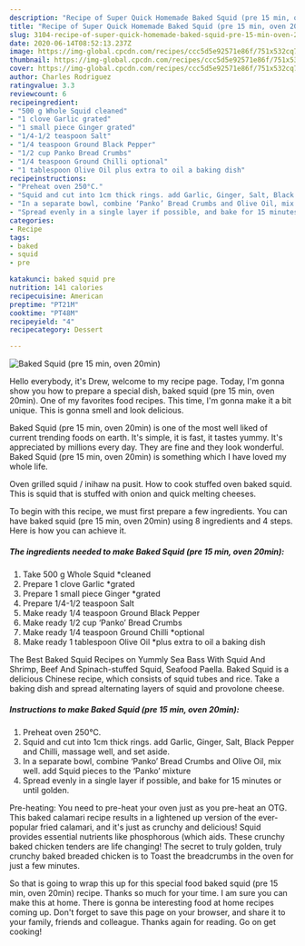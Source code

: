 ```yaml
---
description: "Recipe of Super Quick Homemade Baked Squid (pre 15 min, oven 20min)"
title: "Recipe of Super Quick Homemade Baked Squid (pre 15 min, oven 20min)"
slug: 3104-recipe-of-super-quick-homemade-baked-squid-pre-15-min-oven-20min
date: 2020-06-14T08:52:13.237Z
image: https://img-global.cpcdn.com/recipes/ccc5d5e92571e86f/751x532cq70/baked-squid-pre-15-min-oven-20min-recipe-main-photo.jpg
thumbnail: https://img-global.cpcdn.com/recipes/ccc5d5e92571e86f/751x532cq70/baked-squid-pre-15-min-oven-20min-recipe-main-photo.jpg
cover: https://img-global.cpcdn.com/recipes/ccc5d5e92571e86f/751x532cq70/baked-squid-pre-15-min-oven-20min-recipe-main-photo.jpg
author: Charles Rodriguez
ratingvalue: 3.3
reviewcount: 6
recipeingredient:
- "500 g Whole Squid cleaned"
- "1 clove Garlic grated"
- "1 small piece Ginger grated"
- "1/4-1/2 teaspoon Salt"
- "1/4 teaspoon Ground Black Pepper"
- "1/2 cup Panko Bread Crumbs"
- "1/4 teaspoon Ground Chilli optional"
- "1 tablespoon Olive Oil plus extra to oil a baking dish"
recipeinstructions:
- "Preheat oven 250°C."
- "Squid and cut into 1cm thick rings. add Garlic, Ginger, Salt, Black Pepper and Chilli, massage well, and set aside."
- "In a separate bowl, combine ‘Panko’ Bread Crumbs and Olive Oil, mix well. add Squid pieces to the ‘Panko’ mixture"
- "Spread evenly in a single layer if possible, and bake for 15 minutes or until golden."
categories:
- Recipe
tags:
- baked
- squid
- pre

katakunci: baked squid pre 
nutrition: 141 calories
recipecuisine: American
preptime: "PT21M"
cooktime: "PT48M"
recipeyield: "4"
recipecategory: Dessert

---
```



![Baked Squid (pre 15 min, oven 20min)](https://img-global.cpcdn.com/recipes/ccc5d5e92571e86f/751x532cq70/baked-squid-pre-15-min-oven-20min-recipe-main-photo.jpg)

Hello everybody, it's Drew, welcome to my recipe page. Today, I'm gonna show you how to prepare a special dish, baked squid (pre 15 min, oven 20min). One of my favorites food recipes. This time, I'm gonna make it a bit unique. This is gonna smell and look delicious.

Baked Squid (pre 15 min, oven 20min) is one of the most well liked of current trending foods on earth. It's simple, it is fast, it tastes yummy. It's appreciated by millions every day. They are fine and they look wonderful. Baked Squid (pre 15 min, oven 20min) is something which I have loved my whole life.

Oven grilled squid / inihaw na pusit. How to cook stuffed oven baked squid. This is squid that is stuffed with onion and quick melting cheeses.


To begin with this recipe, we must first prepare a few ingredients. You can have baked squid (pre 15 min, oven 20min) using 8 ingredients and 4 steps. Here is how you can achieve it.

<!--inarticleads1-->

##### The ingredients needed to make Baked Squid (pre 15 min, oven 20min):

1. Take 500 g Whole Squid *cleaned
1. Prepare 1 clove Garlic *grated
1. Prepare 1 small piece Ginger *grated
1. Prepare 1/4-1/2 teaspoon Salt
1. Make ready 1/4 teaspoon Ground Black Pepper
1. Make ready 1/2 cup ‘Panko’ Bread Crumbs
1. Make ready 1/4 teaspoon Ground Chilli *optional
1. Make ready 1 tablespoon Olive Oil *plus extra to oil a baking dish


The Best Baked Squid Recipes on Yummly Sea Bass With Squid And Shrimp, Beef And Spinach-stuffed Squid, Seafood Paella. Baked Squid is a delicious Chinese recipe, which consists of squid tubes and rice. Take a baking dish and spread alternating layers of squid and provolone cheese. 

<!--inarticleads2-->

##### Instructions to make Baked Squid (pre 15 min, oven 20min):

1. Preheat oven 250°C.
1. Squid and cut into 1cm thick rings. add Garlic, Ginger, Salt, Black Pepper and Chilli, massage well, and set aside.
1. In a separate bowl, combine ‘Panko’ Bread Crumbs and Olive Oil, mix well. add Squid pieces to the ‘Panko’ mixture
1. Spread evenly in a single layer if possible, and bake for 15 minutes or until golden.


Pre-heating: You need to pre-heat your oven just as you pre-heat an OTG. This baked calamari recipe results in a lightened up version of the ever-popular fried calamari, and it&#39;s just as crunchy and delicious! Squid provides essential nutrients like phosphorous (which aids. These crunchy baked chicken tenders are life changing! The secret to truly golden, truly crunchy baked breaded chicken is to Toast the breadcrumbs in the oven for just a few minutes. 

So that is going to wrap this up for this special food baked squid (pre 15 min, oven 20min) recipe. Thanks so much for your time. I am sure you can make this at home. There is gonna be interesting food at home recipes coming up. Don't forget to save this page on your browser, and share it to your family, friends and colleague. Thanks again for reading. Go on get cooking!
